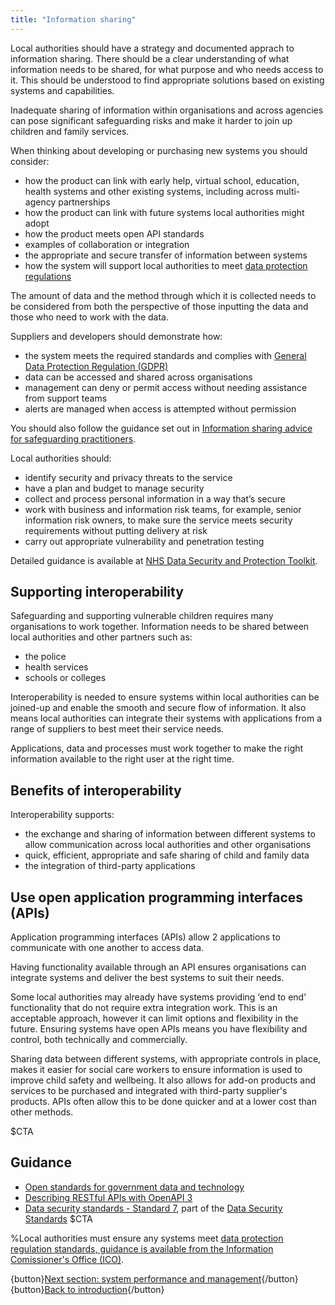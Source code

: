 ```yaml
---
title: "Information sharing"
---
```


Local authorities should have a strategy and documented apprach to information sharing. There should be a clear understanding of what information needs to be shared, for what purpose and who needs access to it. This should be understood to find appropriate solutions based on existing systems and capabilities. 

Inadequate sharing of information within organisations and across agencies can pose significant safeguarding risks and make it harder to join up children and family services.  

When thinking about developing or purchasing new systems you should consider:

* how the product can link with early help, virtual school, education, health systems and other existing systems, including across multi-agency partnerships 
* how the product can link with future systems local authorities might adopt
* how the product meets open API standards
* examples of collaboration or integration
* the appropriate and secure transfer of information between systems
* how the system will support local authorities to meet [data protection regulations](https://ico.org.uk/for-organisations/guide-to-data-protection/)

The amount of data and the method through which it is collected needs to be considered from both the perspective of those inputting the data and those who need to work with the data.

Suppliers and developers should demonstrate how:

* the system meets the required standards and complies with [General Data Protection Regulation (GDPR)](https://gdpr-info.eu/)
* data can be accessed and shared across organisations
* management can deny or permit access without needing assistance from support teams
* alerts are managed when access is attempted without permission

You should also follow the guidance set out in [Information sharing advice for safeguarding practitioners](https://www.gov.uk/government/publications/safeguarding-practitioners-information-sharing-advice).

Local authorities should:

* identify security and privacy threats to the service
* have a plan and budget to manage security 
* collect and process personal information in a way that’s secure 
* work with business and information risk teams, for example, senior information risk owners, to make sure the service meets security requirements without putting delivery at risk
* carry out appropriate vulnerability and penetration testing

Detailed guidance is available at [NHS Data Security and Protection Toolkit](https://digital.nhs.uk/about-nhs-digital/our-work/nhs-digital-data-and-technology-standards/framework/beta---data-security-standards).


## Supporting interoperability

Safeguarding and supporting vulnerable children requires many organisations to work together. Information needs to be shared between local authorities and other partners such as:

* the police
* health services
* schools or colleges

Interoperability is needed to ensure systems within local authorities can be joined-up and enable the smooth and secure flow of information. It also means local authorities can integrate their systems with applications from a range of suppliers to best meet their service needs.

Applications, data and processes must work together to make the right information available to the right user at the right time.

## Benefits of interoperability

Interoperability supports:

* the exchange and sharing of information between different systems to allow communication across local authorities and other organisations
* quick, efficient, appropriate and safe sharing of child and family data
* the integration of third-party applications   

## Use open application programming interfaces (APIs)

Application programming interfaces (APIs) allow 2 applications to communicate with one another to access data.

Having functionality available through an API ensures organisations can integrate systems and deliver the best systems to suit their needs. 

Some local authorities may already have systems providing ‘end to end’ functionality that do not require extra integration work. This is an acceptable approach, however it can limit options and flexibility in the future. Ensuring systems have open APIs means you have flexibility and control, both technically and commercially.

Sharing data between different systems, with appropriate controls in place, makes it easier for social care workers to ensure information is used to improve child safety and wellbeing. It also allows for add-on products and services to be purchased and integrated with third-party supplier's products. APIs often allow this to be done quicker and at a lower cost than other methods.

$CTA
## Guidance

* [Open standards for government data and technology](https://www.gov.uk/government/collections/open-standards-for-government-data-and-technology#recommended-open-standards)
* [Describing RESTful APIs with OpenAPI 3](https://www.gov.uk/government/publications/recommended-open-standards-for-government/describing-restful-apis-with-openapi-3)
* [Data security standards - Standard 7](https://www.dsptoolkit.nhs.uk/Help/Attachment/486), part of the [Data Security Standards](https://digital.nhs.uk/about-nhs-digital/our-work/nhs-digital-data-and-technology-standards/framework/beta---data-security-standards)
$CTA

%Local authorities must ensure any systems meet [data protection regulation standards, guidance is available from the Information Comissioner's Office (ICO)](https://ico.org.uk/for-organisations/guide-to-data-protection/).

{button}[Next section: system performance and management](/measuring-system-performance){/button}
{button}[Back to introduction](/index){/button}
